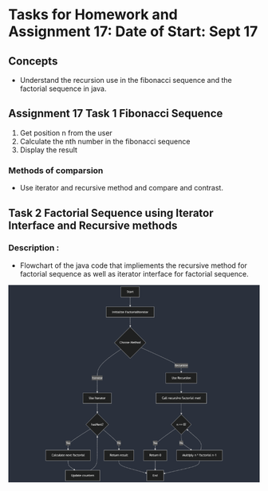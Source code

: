 # Tasks for Homework and Assignment 17: Date of Start: Sept 17
## Concepts
- Understand the recursion use in the fibonacci sequence and the factorial sequence in java.

## Assignment 17 Task 1 Fibonacci Sequence
1. Get position n from the user
2. Calculate the nth number in the fibonacci sequence
3. Display the result
### Methods of comparsion
- Use iterator and recursive method and compare and contrast.

## Task 2 Factorial Sequence using Iterator Interface and Recursive methods
### Description :
- Flowchart of the java code that impliements the recursive method for factorial sequence as well as iterator interface for factorial sequence.

![alt text](FlowchartIteratorvsRecusionFactorial.png)